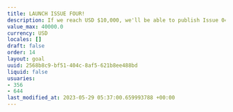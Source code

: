 ```yaml
---
title: LAUNCH ISSUE FOUR!
description: If we reach USD $10,000, we'll be able to publish Issue 04 of COMPOST.
value_max: 40000.0
currency: USD
locales: []
draft: false
order: 14
layout: goal
uuid: 2568b8c9-bf51-404c-8af5-621b8ee488bd
liquid: false
usuaries:
- 356
- 644
last_modified_at: 2023-05-29 05:37:00.659993788 +00:00
---
```


